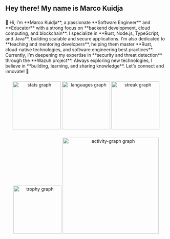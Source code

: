 <h2 align="left">Hey there!  My name is Marco Kuidja</h2>

###

<div aling="center">
👋 Hi, I’m **Marco Kuidja**, a passionate **Software Engineer** and **Educator** with a strong focus on **backend development, cloud computing, and blockchain**. I specialize in **Rust, Node.js, TypeScript, and Java**, building scalable and secure applications. I'm also dedicated to **teaching and mentoring developers**, helping them master **Rust, cloud-native technologies, and software engineering best practices**. Currently, I'm deepening my expertise in **security and threat detection** through the **Wazuh project**. Always exploring new technologies, I believe in **building, learning, and sharing knowledge**. Let's connect and innovate! 🚀  
</div>

###

<div align="center">
  <img src="https://github-readme-stats.vercel.app/api?username=Marcjazz&hide_title=false&hide_rank=false&show_icons=true&include_all_commits=true&count_private=true&disable_animations=false&theme=nord&locale=en&hide_border=true" height="150" alt="stats graph"  />
  <img src="https://github-readme-stats.vercel.app/api/top-langs?username=Marcjazz&locale=en&hide_title=false&layout=compact&card_width=320&langs_count=5&theme=nord&hide_border=true" height="150" alt="languages graph"  />
  <img src="https://streak-stats.demolab.com?user=Marcjazz&locale=en&mode=daily&theme=nord&hide_border=true&border_radius=5" height="150" alt="streak graph"  />
</div>

###

<div align="center">
  <img src="https://github-profile-trophy.vercel.app?username=Marcjazz&theme=nord&column=-1&row=1&margin-w=8&margin-h=8&no-bg=false&no-frame=true&order=4" height="150" alt="trophy graph"  />
  <img src="https://github-readme-activity-graph.vercel.app/graph?username=Marcjazz&radius=16&theme=react&area=true&order=5&hide_border=true" height="300" alt="activity-graph graph"  />
</div>

###

